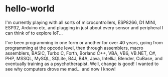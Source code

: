 # hello-world

I'm currently playing with all sorts of microcontrollers, ESP8266, D1 MINI, ESP32, Arduino etc, and plugging in just about every sensor and peripheral I can think of to explore IoT...

I've been programming in one form or another for over 40 years, going from programming at the opcode level, then through assemblers, macro assemblers, BASIC, Turbo C, Forth, Borland C++, VBA, VB6, VB.NET, C#, PHP, MSSQL, MySQL, SQLite, B4J, B4A, Java, IntelliJ, Blender, CuBase, and eventually training as a psychotherapist. Well, change is good! I wanted to see why computers drove me mad... and now I know!
